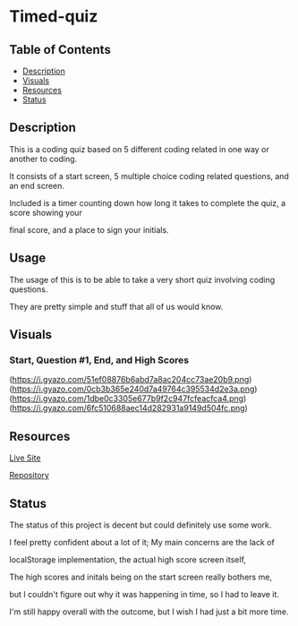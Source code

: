 # Timed-quiz

## Table of Contents
- [Description](#description)
- [Visuals](#visuals)
- [Resources](#resources)
- [Status](#status)

## Description

This is a coding quiz based on 5 different coding related in one way or another to coding.

It consists of a start screen, 5 multiple choice coding related questions, and an end screen. 

Included is a timer counting down how long it takes to complete the quiz, a score showing your 

final score, and a place to sign your initials.

## Usage

The usage of this is to be able to take a very short quiz involving coding questions. 

They are pretty simple and stuff that all of us would know.

## Visuals
### Start, Question #1, End, and High Scores
(https://i.gyazo.com/51ef08876b6abd7a8ac204cc73ae20b9.png)
(https://i.gyazo.com/0cb3b365e240d7a49764c395534d2e3a.png)
(https://i.gyazo.com/1dbe0c3305e677b9f2c947fcfeacfca4.png)
(https://i.gyazo.com/6fc510688aec14d282931a9149d504fc.png)


## Resources

[Live Site](https://nicklthompson.github.io/timed-quiz/)

[Repository](https://github.com/NickLThompson/timed-quiz)

## Status

The status of this project is decent but could definitely use some work. 

I feel pretty confident about a lot of it; My main concerns are the lack of 

localStorage implementation, the actual high score screen itself,

The high scores and initals being on the start screen really bothers me, 

but I couldn't figure out why it was happening in time, so I had to leave it.

I'm still happy overall with the outcome, but I wish I had just a bit more time.